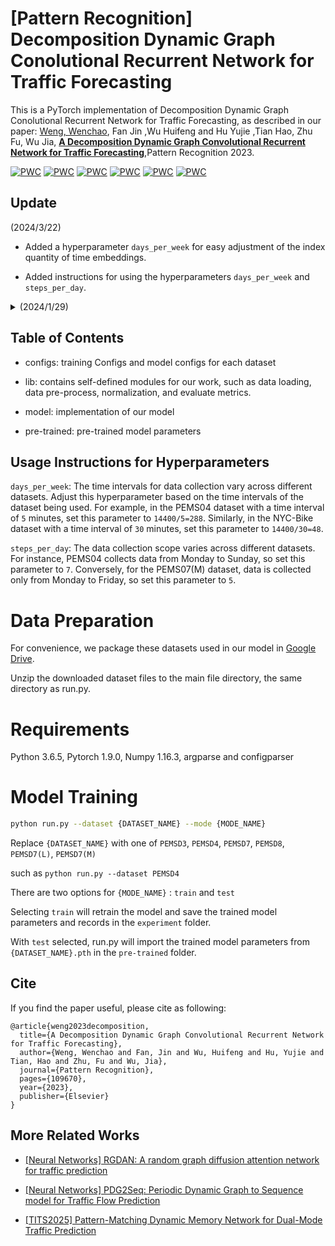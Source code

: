 # [Pattern Recognition] Decomposition Dynamic Graph Conolutional Recurrent Network for Traffic Forecasting  

This is a PyTorch implementation of Decomposition Dynamic Graph Conolutional Recurrent Network for Traffic Forecasting, as described in our paper: [Weng, Wenchao](https://github.com/wengwenchao123/DDGCRN/), Fan Jin ,Wu Huifeng and Hu Yujie ,Tian Hao, Zhu Fu, Wu Jia,  **[A Decomposition Dynamic Graph Convolutional Recurrent Network for Traffic Forecasting](https://www.sciencedirect.com/science/article/pii/S0031320323003710)**,Pattern Recognition 2023.

[![PWC](https://img.shields.io/endpoint.svg?url=https://paperswithcode.com/badge/a-decomposition-dynamic-graph-convolutional/traffic-prediction-on-pemsd3)](https://paperswithcode.com/sota/traffic-prediction-on-pemsd3?p=a-decomposition-dynamic-graph-convolutional)
[![PWC](https://img.shields.io/endpoint.svg?url=https://paperswithcode.com/badge/a-decomposition-dynamic-graph-convolutional/traffic-prediction-on-pemsd4)](https://paperswithcode.com/sota/traffic-prediction-on-pemsd4?p=a-decomposition-dynamic-graph-convolutional)
[![PWC](https://img.shields.io/endpoint.svg?url=https://paperswithcode.com/badge/a-decomposition-dynamic-graph-convolutional/traffic-prediction-on-pems07)](https://paperswithcode.com/sota/traffic-prediction-on-pems07?p=a-decomposition-dynamic-graph-convolutional)
[![PWC](https://img.shields.io/endpoint.svg?url=https://paperswithcode.com/badge/a-decomposition-dynamic-graph-convolutional/traffic-prediction-on-pems08)](https://paperswithcode.com/sota/traffic-prediction-on-pems08?p=a-decomposition-dynamic-graph-convolutional)
[![PWC](https://img.shields.io/endpoint.svg?url=https://paperswithcode.com/badge/a-decomposition-dynamic-graph-convolutional/traffic-prediction-on-pemsd7-m)](https://paperswithcode.com/sota/traffic-prediction-on-pemsd7-m?p=a-decomposition-dynamic-graph-convolutional)
[![PWC](https://img.shields.io/endpoint.svg?url=https://paperswithcode.com/badge/a-decomposition-dynamic-graph-convolutional/traffic-prediction-on-pemsd7-l)](https://paperswithcode.com/sota/traffic-prediction-on-pemsd7-l?p=a-decomposition-dynamic-graph-convolutional)
## Update
 (2024/3/22)
* Added a hyperparameter `days_per_week` for easy adjustment of the index quantity of time embeddings.

* Added instructions for using the hyperparameters `days_per_week` and `steps_per_day`.
<details>
<summary>
 (2024/1/29)</summary>
  
* Optimized the data processing part of the model by changing the normalization process from using the mean and variance of the entire dataset to using the mean and variance of the training set.

* Improved the normalization operation when reading data, no longer normalizing the prediction target to avoid the abnormal MAPE issue on the PEMS03 dataset.

* Enhanced the dataset splitting operation, changing from initially dividing the dataset and then segmenting samples to first segmenting samples and then dividing the dataset. This has increased the number of training and testing samples.
</details>



## Table of Contents

* configs: training Configs and model configs for each dataset

* lib: contains self-defined modules for our work, such as data loading, data pre-process, normalization, and evaluate metrics.

* model: implementation of our model 

* pre-trained:  pre-trained model parameters

## Usage Instructions for Hyperparameters

`days_per_week`: The time intervals for data collection vary across different datasets. Adjust this hyperparameter based on the time intervals of the dataset being used. For example, in the PEMS04 dataset with a time interval of `5` minutes, set this parameter to `14400/5=288`. Similarly, in the NYC-Bike dataset with a time interval of `30` minutes, set this parameter to `14400/30=48`.

`steps_per_day`: The data collection scope varies across different datasets. For instance, PEMS04 collects data from Monday to Sunday, so set this parameter to `7`. Conversely, for the PEMS07(M) dataset, data is collected only from Monday to Friday, so set this parameter to `5`.


# Data Preparation

For convenience, we package these datasets used in our model in [Google Drive](https://drive.google.com/drive/folders/1OQYVddI5icsHwSVWtRHbqJ-xG7242q1r?usp=share_link).

Unzip the downloaded dataset files to the main file directory, the same directory as run.py.

# Requirements

Python 3.6.5, Pytorch 1.9.0, Numpy 1.16.3, argparse and configparser

# Model Training

```bash
python run.py --dataset {DATASET_NAME} --mode {MODE_NAME}
```
Replace `{DATASET_NAME}` with one of `PEMSD3`, `PEMSD4`, `PEMSD7`, `PEMSD8`, `PEMSD7(L)`, `PEMSD7(M)`

such as `python run.py --dataset PEMSD4`

There are two options for `{MODE_NAME}` : `train` and `test`

Selecting `train` will retrain the model and save the trained model parameters and records in the `experiment` folder.

With `test` selected, run.py will import the trained model parameters from `{DATASET_NAME}.pth` in the `pre-trained` folder.

## Cite

If you find the paper useful, please cite as following:

```
@article{weng2023decomposition,
  title={A Decomposition Dynamic Graph Convolutional Recurrent Network for Traffic Forecasting},
  author={Weng, Wenchao and Fan, Jin and Wu, Huifeng and Hu, Yujie and Tian, Hao and Zhu, Fu and Wu, Jia},
  journal={Pattern Recognition},
  pages={109670},
  year={2023},
  publisher={Elsevier}
}
```

## More Related Works

- [[Neural Networks] RGDAN: A random graph diffusion attention network for traffic prediction](https://doi.org/10.1016/j.neunet.2023.106093)

- [[Neural Networks] PDG2Seq: Periodic Dynamic Graph to Sequence model for Traffic Flow Prediction](https://doi.org/10.1016/j.neunet.2024.106941)

- [[TITS2025] Pattern-Matching Dynamic Memory Network for Dual-Mode Traffic Prediction](https://doi.org/10.1109/TITS.2025.3564564)
